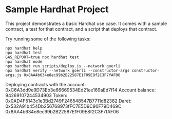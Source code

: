# Sample Hardhat Project

This project demonstrates a basic Hardhat use case. It comes with a sample contract, a test for that contract, and a script that deploys that contract.

Try running some of the following tasks:

```shell
npx hardhat help
npx hardhat test
GAS_REPORT=true npx hardhat test
npx hardhat node
npx hardhat run scripts/deploy.js --network goerli
npx hardhat verify --network goerli --constructor-args constructor-args.js 0x8AA4b634e8ec99b2B22587E1F09E8f2C3F7fAF06
```
Deploying contracts with the account: 0xC6A3dd9e9D73Eb3e66669534Ed21ee169aEd7f14
Account balance: 94269107244534903
Token:  0x0AD4F5143c1e3Bd2749F246548547B7711d82382
Daret: 0x532A91b454Db256768973fFC7E5D9C90F79D469C 0x8AA4b634e8ec99b2B22587E1F09E8f2C3F7fAF06

